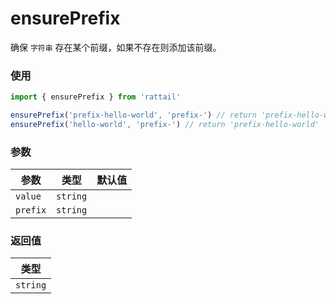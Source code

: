 # ensurePrefix

确保 `字符串` 存在某个前缀，如果不存在则添加该前缀。

### 使用

```ts
import { ensurePrefix } from 'rattail'

ensurePrefix('prefix-hello-world', 'prefix-') // return 'prefix-hello-world'
ensurePrefix('hello-world', 'prefix-') // return 'prefix-hello-world'
```

### 参数

| 参数     |   类型   | 默认值 |
| -------- | :------: | -----: |
| `value`  | `string` |        |
| `prefix` | `string` |        |

### 返回值

|   类型   |
| :------: |
| `string` |
